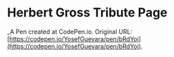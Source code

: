 # Herbert Gross Tribute Page
 _A Pen created at CodePen.io. Original URL: [https://codepen.io/YosefGuevara/pen/bRdYoj](https://codepen.io/YosefGuevara/pen/bRdYoj).

 